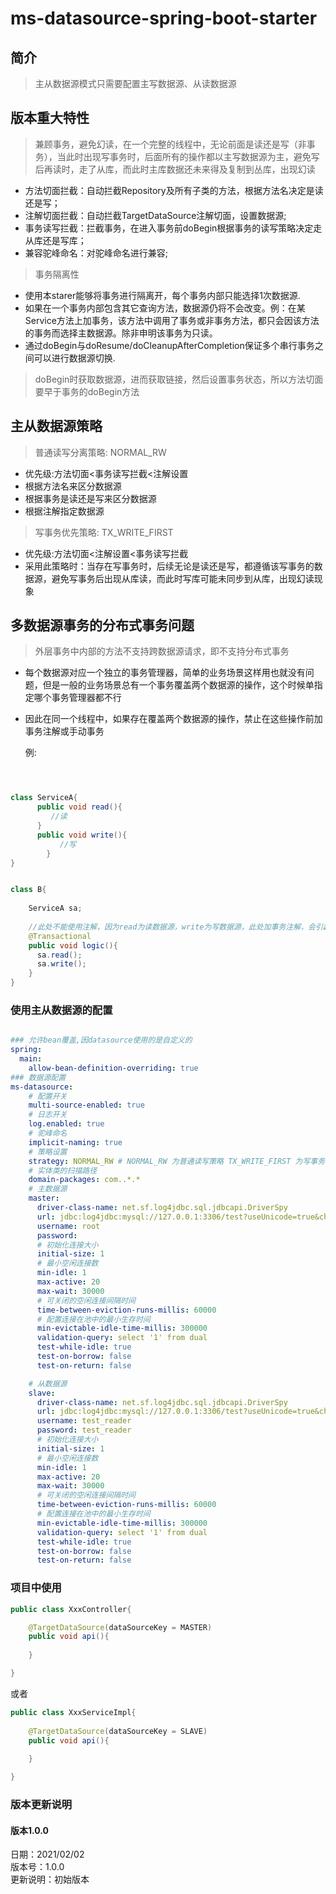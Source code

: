 # ms-datasource-spring-boot-starter

## 简介
> 主从数据源模式只需要配置主写数据源、从读数据源

## 版本重大特性
>兼顾事务，避免幻读，在一个完整的线程中，无论前面是读还是写（非事务），当此时出现写事务时，后面所有的操作都以主写数据源为主，避免写后再读时，走了从库，而此时主库数据还未来得及复制到丛库，出现幻读
* 方法切面拦截：自动拦截Repository及所有子类的方法，根据方法名决定是读还是写；
* 注解切面拦截：自动拦截TargetDataSource注解切面，设置数据源;
* 事务读写拦截：拦截事务，在进入事务前doBegin根据事务的读写策略决定走从库还是写库；
* 兼容驼峰命名：对驼峰命名进行兼容;

>事务隔离性
* 使用本starer能够将事务进行隔离开，每个事务内部只能选择1次数据源.
* 如果在一个事务内部包含其它查询方法，数据源仍将不会改变。例：在某Service方法上加事务，该方法中调用了事务或非事务方法，都只会因该方法的事务而选择主数据源。除非申明该事务为只读。
* 通过doBegin与doResume/doCleanupAfterCompletion保证多个串行事务之间可以进行数据源切换.

>doBegin时获取数据源，进而获取链接，然后设置事务状态，所以方法切面要早于事务的doBegin方法

## 主从数据源策略

> 普通读写分离策略: NORMAL_RW
* 优先级:方法切面<事务读写拦截<注解设置
* 根据方法名来区分数据源
* 根据事务是读还是写来区分数据源
* 根据注解指定数据源

> 写事务优先策略: TX_WRITE_FIRST
* 优先级:方法切面<注解设置<事务读写拦截
* 采用此策略时：当存在写事务时，后续无论是读还是写，都遵循该写事务的数据源，避免写事务后出现从库读，而此时写库可能未同步到从库，出现幻读现象


## 多数据源事务的分布式事务问题

> 外层事务中内部的方法不支持跨数据源请求，即不支持分布式事务
* 每个数据源对应一个独立的事务管理器，简单的业务场景这样用也就没有问题，但是一般的业务场景总有一个事务覆盖两个数据源的操作，这个时候单指定哪个事务管理器都不行
* 因此在同一个线程中，如果存在覆盖两个数据源的操作，禁止在这些操作前加事务注解或手动事务

  例:
```java



class ServiceA{
      public void read(){
         //读
      }
      public void write(){
           //写
        }
}


class B{
    
    ServiceA sa;
    
    //此处不能使用注解，因为read为读数据源，write为写数据源，此处加事务注解，会引起分布式事务问题
    @Transactional
    public void logic(){
      sa.read();
      sa.write();
    }
}


```


### 使用主从数据源的配置

```yaml

### 允许bean覆盖,因datasource使用的是自定义的
spring:
  main:
    allow-bean-definition-overriding: true
### 数据源配置
ms-datasource:
    # 配置开关
    multi-source-enabled: true
    # 日志开关
    log.enabled: true
    # 驼峰命名
    implicit-naming: true
    # 策略设置
    strategy: NORMAL_RW # NORMAL_RW 为普通读写策略 TX_WRITE_FIRST 为写事务优先策略
    # 实体类的扫描路径
    domain-packages: com..*.*
    # 主数据源
    master:
      driver-class-name: net.sf.log4jdbc.sql.jdbcapi.DriverSpy
      url: jdbc:log4jdbc:mysql://127.0.0.1:3306/test?useUnicode=true&characterEncoding=utf8&allowMultiQueries=true
      username: root
      password: 
      # 初始化连接大小
      initial-size: 1
      # 最小空闲连接数
      min-idle: 1
      max-active: 20
      max-wait: 30000
      # 可关闭的空闲连接间隔时间
      time-between-eviction-runs-millis: 60000
      # 配置连接在池中的最小生存时间
      min-evictable-idle-time-millis: 300000
      validation-query: select '1' from dual
      test-while-idle: true
      test-on-borrow: false
      test-on-return: false

    # 从数据源
    slave:
      driver-class-name: net.sf.log4jdbc.sql.jdbcapi.DriverSpy
      url: jdbc:log4jdbc:mysql://127.0.0.1:3306/test?useUnicode=true&characterEncoding=utf8&allowMultiQueries=true
      username: test_reader
      password: test_reader
      # 初始化连接大小
      initial-size: 1
      # 最小空闲连接数
      min-idle: 1
      max-active: 20
      max-wait: 30000
      # 可关闭的空闲连接间隔时间
      time-between-eviction-runs-millis: 60000
      # 配置连接在池中的最小生存时间
      min-evictable-idle-time-millis: 300000
      validation-query: select '1' from dual
      test-while-idle: true
      test-on-borrow: false
      test-on-return: false

```

### 项目中使用

```java
public class XxxController{

    @TargetDataSource(dataSourceKey = MASTER)
    public void api(){
    
    }

}
```

或者

```java
public class XxxServiceImpl{
    
    @TargetDataSource(dataSourceKey = SLAVE)
    public void api(){
    
    }

}
```

### 版本更新说明

#### 版本1.0.0 

日期：2021/02/02\
版本号：1.0.0\
更新说明：初始版本
